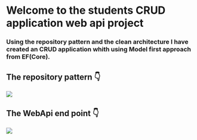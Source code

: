<H1>Welcome to the students CRUD application web api project</H1>

<h3> Using the repository pattern and the clean architecture I have created an CRUD application whith using Model first approach from EF(Core). </h3>

<h2> The repository pattern 👇</h2>
<img src = "https://github.com/user-attachments/assets/52f56841-d88f-4c5d-8693-dd5b76495c94" />

<h2> The WebApi end point 👇 </h2>
<img src = "https://github.com/user-attachments/assets/074de847-d7ff-4f3e-94bd-e86a1dbc7337" />

